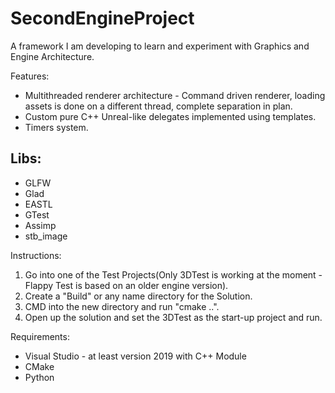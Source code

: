 # SecondEngineProject
A framework I am developing to learn and experiment with Graphics and Engine Architecture.

Features:
- Multithreaded renderer architecture - Command driven renderer, loading assets is done on a different thread, complete separation in plan.
- Custom pure C++ Unreal-like delegates implemented using templates.
- Timers system.

## Libs:
- GLFW
- Glad
- EASTL
- GTest
- Assimp
- stb_image

Instructions:
1. Go into one of the Test Projects(Only 3DTest is working at the moment - Flappy Test is based on an older engine version).
2. Create a "Build" or any name directory for the Solution.
3. CMD into the new directory and run "cmake ..".
4. Open up the solution and set the 3DTest as the start-up project and run.

Requirements:
- Visual Studio - at least version 2019 with C++ Module
- CMake
- Python
